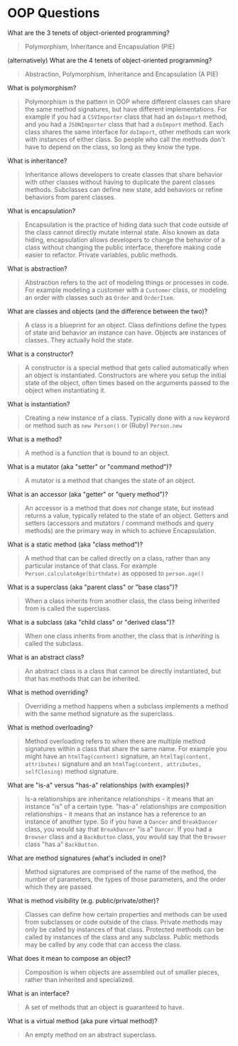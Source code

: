 # OOP Questions

What are the 3 tenets of object-oriented programming?
> Polymorphism, Inheritance and Encapsulation (PIE)

(alternatively) What are the 4 tenets of object-oriented programming?
> Abstraction, Polymorphism, Inheritance and Encapsulation (A PIE)

What is polymorphism?
> Polymorphism is the pattern in OOP where different classes can share the same method signatures, but have different implementations.  For example if you had a `CSVImporter` class that had an `doImport` method, and you had a `JSONImporter` class that had a `doImport` method.  Each class shares the same interface for `doImport`, other methods can work with instances of either class. So people who call the methods don't have to depend on the class, so long as they know the type.

What is inheritance?
> Inheritance allows developers to create classes that share behavior with other classes without having to duplicate the parent classes methods.  Subclasses can define new state, add behaviors or refine behaviors from parent classes.

What is encapsulation?
> Encapsulation is the practice of hiding data such that code outside of the class cannot directly mutate internal state.  Also known as data hiding, encapsulation allows developers to change the behavior of a class without changing the public interface, therefore making code easier to refactor. Private variables, public methods.

What is abstraction?
> Abstraction refers to the act of modeling things or processes in code.  For example modeling a customer with a `Customer` class, or modeling an order with classes such as `Order` and `OrderItem`.

What are classes and objects (and the difference between the two)?
> A class is a blueprint for an object. Class definitions define the types of state and behavior an instance can have.  Objects are instances of classes.  They actually hold the state.

What is a constructor?
> A constructor is a special method that gets called automatically when an object is instantiated.  Constructors are where you setup the initial state of the object, often times based on the arguments passed to the object when instantiating it.

What is instantiation?
> Creating a new instance of a class.  Typically done with a `new` keyword or method such as `new Person()` or (Ruby) `Person.new`

What is a method?
> A method is a function that is bound to an object.

What is a mutator (aka "setter" or "command method")?
> A mutator is a method that changes the state of an object.

What is an accessor (aka "getter" or "query method")?
> An accessor is a method that does _not_ change state, but instead returns a value, typically related to the state of an object.  Getters and setters (accessors and mutators / command methods and query methods) are the primary way in which to achieve Encapsulation.

What is a static method (aka "class method")?
> A method that can be called directly on a class, rather than any particular instance of that class.  For example `Person.calculateAge(birthdate)` as opposed to `person.age()`

What is a superclass (aka "parent class" or "base class")?
> When a class inherits from another class, the class being inherited from is called the superclass.

What is a subclass (aka "child class" or "derived class")?
> When one class inherits from another, the class that is _inheriting_ is called the subclass.

What is an abstract class?
> An abstract class is a class that cannot be directly instantiated, but that has methods that can be inherited.

What is method overriding?
> Overriding a method happens when a subclass implements a method with the same method signature as the superclass.

What is method overloading?
> Method overloading refers to when there are multiple method signatures within a class that share the same name.  For example you might have an `htmlTag(content)` signature, an `htmlTag(content, attributes)` signature and an `htmlTag(content, attributes, selfClosing)` method signature.

What are "is-a" versus "has-a" relationships (with examples)?
> Is-a relationships are inheritance relationships - it means that an instance "is" of a certain type.  "has-a" relationships are composition relationships - it means that an instance has a reference to an instance of another type.  So if you have a `Dancer` and `BreakDancer` class, you would say that `BreakDancer` "is a" `Dancer`.  If you had a `Browser` class and a `BackButton` class, you would say that the `Browser` class "has a" `BackButton`.

What are method signatures (what's included in one)?
> Method signatures are comprised of the name of the method, the number of parameters, the types of those parameters, and the order which they are passed.

What is method visibility (e.g. public/private/other)?
> Classes can define how certain properties and methods can be used from subclasses or code outside of the class.  Private methods may only be called by instances of that class.  Protected methods can be called by instances of the class and any subclass.  Public methods may be called by any code that can access the class.

What does it mean to compose an object?
> Composition is when objects are assembled out of smaller pieces, rather than inherited and specialized.

What is an interface?
> A set of methods that an object is guaranteed to have.

What is a virtual method (aka pure virtual method)?
> An empty method on an abstract superclass.
